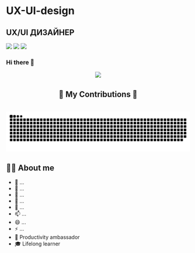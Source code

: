 # UX-UI-design

## UX/UI   ДИЗАЙНЕР

<p align="left">
    <a href="https://t.me/Marya_sol"><img src="https://badgen.net/badge/icon/%40Marya_sol28?icon=telegram&label=TG" /></a>
    <a href="https://www.linkedin.com/in/мария-федотова-a4a875281"><img src="https://badgen.net/badge/blog/linkedin/green?icon=chrome&label" /></a>
    <a href="https://www.behance.net/gallery/212229911"><img src="https://badgen.net/badge/blog/behance/green?icon=chrome&label" /></a>
</p>

### Hi there 👋

<div id="header" align="center">
  <img src="https://raw.githubusercontent.com/Demo2886/Cyb04-onl/master/%F0%9F%92%80InfoMysor%F0%9F%92%80/img/giphy.webp"/>
</div>

<div align="center">
  <h2>🐍 My Contributions 🐍</h2>
  <br>
  <img alt="snake eating my contributions" src="https://raw.githubusercontent.com/salesp07/salesp07/output/github-contribution-grid-snake.svg" />
  
  <br/>
</div>

## 🙋‍♂️ About me

- 🔭  ...
- 🌱  ...
- 👯  ...
- 🤔  ...
- 💬  ...
- 📫  ...
- 😄  ...
- ⚡  ...
- 🚀 Productivity ambassador  
- 🎓 Lifelong learner
